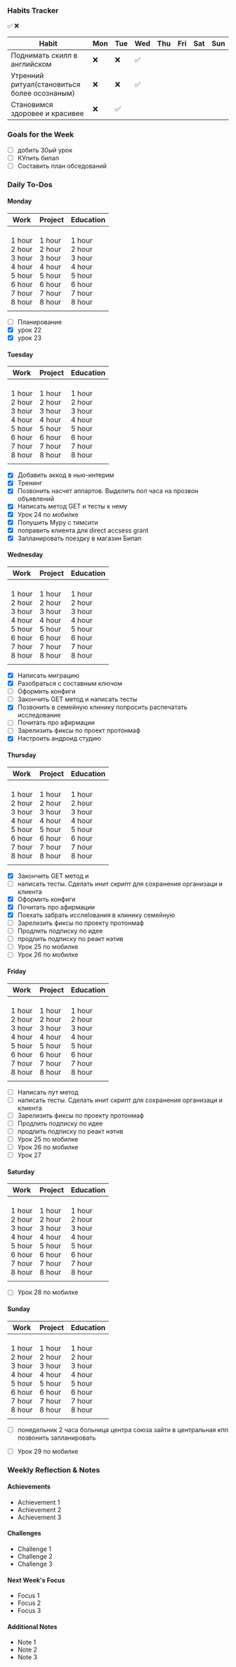 ### Habits Tracker
✅ ❌

| Habit                                        | Mon | Tue | Wed | Thu | Fri | Sat | Sun |
| -------------------------------------------- | --- | --- | --- | --- | --- | --- | --- |
| Поднимать скилл в английском                 | ❌   | ❌   | ✅   |     |     |     |     |
| Утренний ритуал(становиться более осознаным) | ❌   | ❌   | ✅   |     |     |     |     |
| Становимся здоровее и красивее               | ❌   | ✅   |     |     |     |     |     |


### Goals for the Week

- [ ] добить 30ый урок
- [ ] КУпить бипап
- [ ] Составить план обседований

### Daily To-Dos

#### Monday

| Work                                                                                         | Project                                                                                              | Education                                                                                            |
| -------------------------------------------------------------------------------------------- | ---------------------------------------------------------------------------------------------------- | ---------------------------------------------------------------------------------------------------- |
| <br> 1 hour <br> 2 hour <br> 3 hour<br> 4 hour<br> 5 hour <br> 6 hour <br> 7 hour<br> 8 hour | <br>  1 hour <br>  2 hour <br>  3 hour<br>  4 hour<br>  5 hour <br>  6 hour <br>  7 hour<br>  8 hour | <br>  1 hour <br>  2 hour <br>  3 hour<br>  4 hour<br>  5 hour <br>  6 hour <br>  7 hour<br>  8 hour |
|                                                                                              |                                                                                                      |                                                                                                      |

- [ ] Планирование
- [x] урок 22
- [x] урок 23

#### Tuesday

| Work                                                                                         | Project                                                                                              | Education                                                                                            |
| -------------------------------------------------------------------------------------------- | ---------------------------------------------------------------------------------------------------- | ---------------------------------------------------------------------------------------------------- |
| <br> 1 hour <br> 2 hour <br> 3 hour<br> 4 hour<br> 5 hour <br> 6 hour <br> 7 hour<br> 8 hour | <br>  1 hour <br>  2 hour <br>  3 hour<br>  4 hour<br>  5 hour <br>  6 hour <br>  7 hour<br>  8 hour | <br>  1 hour <br>  2 hour <br>  3 hour<br>  4 hour<br>  5 hour <br>  6 hour <br>  7 hour<br>  8 hour |
|                                                                                              |                                                                                                      |                                                                                                      |

- [x] Добавить аккод в нью-интерим 
- [x] Тренинг
- [x] Позвонить насчет аппартов. Выделить пол часа на прозвон объявлений
- [x] Написать метод GET и тесты к нему 
- [x] Урок 24 по мобилке
- [x] Попушить Муру с тимсити
- [x] поправить клиента для direct accsess grant
- [x]  Запланировать поездку в магазин Бипап

#### Wednesday

| Work                                                                                         | Project                                                                                              | Education                                                                                            |
| -------------------------------------------------------------------------------------------- | ---------------------------------------------------------------------------------------------------- | ---------------------------------------------------------------------------------------------------- |
| <br> 1 hour <br> 2 hour <br> 3 hour<br> 4 hour<br> 5 hour <br> 6 hour <br> 7 hour<br> 8 hour | <br>  1 hour <br>  2 hour <br>  3 hour<br>  4 hour<br>  5 hour <br>  6 hour <br>  7 hour<br>  8 hour | <br>  1 hour <br>  2 hour <br>  3 hour<br>  4 hour<br>  5 hour <br>  6 hour <br>  7 hour<br>  8 hour |
|                                                                                              |                                                                                                      |                                                                                                      |

- [x] Написать миграцию
- [x] Разобраться с составным ключом
- [ ] Оформить конфиги
- [ ] Закончить GET метод и написать тесты
- [x] Позвонить в семейную клинику попросить распечатать исследование
- [ ] Почитать про афирмации
- [ ]  Зарелизить фиксы по проект протонмаф
- [x] Настроить андроид студию

#### Thursday

| Work                                                                                         | Project                                                                                              | Education                                                                                            |
| -------------------------------------------------------------------------------------------- | ---------------------------------------------------------------------------------------------------- | ---------------------------------------------------------------------------------------------------- |
| <br> 1 hour <br> 2 hour <br> 3 hour<br> 4 hour<br> 5 hour <br> 6 hour <br> 7 hour<br> 8 hour | <br>  1 hour <br>  2 hour <br>  3 hour<br>  4 hour<br>  5 hour <br>  6 hour <br>  7 hour<br>  8 hour | <br>  1 hour <br>  2 hour <br>  3 hour<br>  4 hour<br>  5 hour <br>  6 hour <br>  7 hour<br>  8 hour |
|                                                                                              |                                                                                                      |                                                                                                      |

- [x] Закончить GET метод и
- [ ] написать тесты. Сделать инит скрипт для сохранения организаци и клиента
- [x]  Оформить конфиги
- [x]  Почитать про афирмации
- [x] Поехать забрать исслеlования в клинику семейную
- [ ] Зарелизить фиксы по проекту протонмаф
- [ ] Продлить подписку по идее
- [ ] продлить подписку по реакт нэтив
- [ ]  Урок 25 по мобилке
- [ ] Урок 26 по мобилке

#### Friday

| Work                                                                                         | Project                                                                                              | Education                                                                                            |
| -------------------------------------------------------------------------------------------- | ---------------------------------------------------------------------------------------------------- | ---------------------------------------------------------------------------------------------------- |
| <br> 1 hour <br> 2 hour <br> 3 hour<br> 4 hour<br> 5 hour <br> 6 hour <br> 7 hour<br> 8 hour | <br>  1 hour <br>  2 hour <br>  3 hour<br>  4 hour<br>  5 hour <br>  6 hour <br>  7 hour<br>  8 hour | <br>  1 hour <br>  2 hour <br>  3 hour<br>  4 hour<br>  5 hour <br>  6 hour <br>  7 hour<br>  8 hour |
|                                                                                              |                                                                                                      |                                                                                                      |

- [ ] Написать пут метод
- [ ] написать тесты. Сделать инит скрипт для сохранения организаци и клиента
- [ ] Зарелизить фиксы по проекту протонмаф
- [ ] Продлить подписку по идее
- [ ] продлить подписку по реакт нэтив
- [ ]  Урок 25 по мобилке
- [ ] Урок 26 по мобилке
- [ ] Урок 27 

#### Saturday

| Work                                                                                         | Project                                                                                              | Education                                                                                            |
| -------------------------------------------------------------------------------------------- | ---------------------------------------------------------------------------------------------------- | ---------------------------------------------------------------------------------------------------- |
| <br> 1 hour <br> 2 hour <br> 3 hour<br> 4 hour<br> 5 hour <br> 6 hour <br> 7 hour<br> 8 hour | <br>  1 hour <br>  2 hour <br>  3 hour<br>  4 hour<br>  5 hour <br>  6 hour <br>  7 hour<br>  8 hour | <br>  1 hour <br>  2 hour <br>  3 hour<br>  4 hour<br>  5 hour <br>  6 hour <br>  7 hour<br>  8 hour |
|                                                                                              |                                                                                                      |                                                                                                      |

- [ ]  Урок 28 по мобилке

#### Sunday

| Work                                                                                         | Project                                                                                              | Education                                                                                            |
| -------------------------------------------------------------------------------------------- | ---------------------------------------------------------------------------------------------------- | ---------------------------------------------------------------------------------------------------- |
| <br> 1 hour <br> 2 hour <br> 3 hour<br> 4 hour<br> 5 hour <br> 6 hour <br> 7 hour<br> 8 hour | <br>  1 hour <br>  2 hour <br>  3 hour<br>  4 hour<br>  5 hour <br>  6 hour <br>  7 hour<br>  8 hour | <br>  1 hour <br>  2 hour <br>  3 hour<br>  4 hour<br>  5 hour <br>  6 hour <br>  7 hour<br>  8 hour |
|                                                                                              |                                                                                                      |                                                                                                      |

- [ ] понедельник 2 часа больница центра союза зайти в центральная кпп позвонить запланировать 
- [ ] Урок 29 по мобилке


### Weekly Reflection & Notes

#### Achievements
- Achievement 1
- Achievement 2
- Achievement 3

#### Challenges
- Challenge 1
- Challenge 2
- Challenge 3

#### Next Week's Focus
- Focus 1
- Focus 2
- Focus 3

#### Additional Notes
- Note 1
- Note 2
- Note 3
